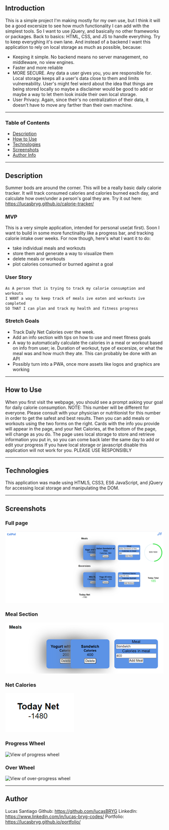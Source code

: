 ## Introduction
This is a simple project I'm making mostly for my own use, but I think it will be a good excersize to see how much functionality I can add with the simplest tools. So I want to use jQuery, and basically no other frameworks or packages. Back to basics: HTML, CSS, and JS to handle everything. Try to keep everyghing it's own lane.
And instead of a backend I want this application to rely on local storage as much as possible, because:
 - Keeping it simple. No backend means no server management, no middleware, no view engines.
 - Faster and more reliable
 - MORE SECURE. Any data a user gives you, you are responsible for. Local storage keeps all a user's data close to them and limits vulnereability. User's might feel wierd about the idea that things are being stored locally so maybe a disclaimer would be good to add or maybe a way to let them look inside their own local storage.
 - User Privacy. Again, since their's no centralization of their data, it doesn't have to move any farther than their own machine.
---

### Table of Contents

- [Description](#description)
- [How to Use](#how-to-use)
- [Technologies](#technologies)
- [Screenshots](#screenshots)
- [Author Info](#author-info)

---

## Description
Summer bods are around the corner. This will be a really basic daily calorie tracker. It will track consumed calories and calories burned each day, and calculate how over/under a person's goal they are. Try it out here: https://lucasbryg.github.io/calorie-tracker/

### MVP
This is a very simple application, intended for personal use(at first). Soon I want to build in some more functinality like a progress bar, and tracking calorie intake over weeks. For now though, here's what I want it to do:
 - take individual meals and workouts
 - store them and generate a way to visualize them
 - delete meals or workouts
 - plot calories consumed or burned against a goal

### User Story
```
As A person that is trying to track my calorie consumption and workouts
I WANT a way to keep track of meals ive eaten and workouts ive completed
SO THAT I can plan and track my health and fitness progress
```

### Stretch Goals
 - Track Daily Net Calories over the week.
 - Add an info section with tips on how to use and meet fitness goals
 - A way to automatically calculate the calories in a meal or workout based on info from user; ie. Duration of workout, type of excersize, or what the meal was and how much they ate. This can probably be done with an API
 - Possibly turn into a PWA, once more assets like logos and graphics are working
---

## How to Use
When you first visit the webpage, you should see a prompt asking your goal for daily calorie consumption. NOTE: This number will be different for everyone. Please consult with your physician or nutritionist for this number in order to get the safest and best results.
Then you can add meals or workouts using the two forms on the right. Cards with the info you provide will appear in the page, and your Net Calories, at the bottom of the page, will change as you do. The page uses local storage to store and retrieve information you put in, so you can come back later the same day to add or edit your progress If you have local storage or javascript disable this application will not work for you.
PLEASE USE RESPONSIBLY

---

## Technologies
This application was made using HTML5, CSS3, ES6 JavaScript, and jQuery for accessing local storage and manipulating the DOM.

---

## Screenshots
### Full page
![Full page view of application](https://github.com/lucasBRYG/calorie-tracker/blob/main/assets/images/fullpageview.png)

### Meal Section
![View of meal section](https://github.com/lucasBRYG/calorie-tracker/blob/main/assets/images/Screenshot%202021-06-07%20130139.png)

### Net Calories
![View of net calories tracker](https://github.com/lucasBRYG/calorie-tracker/blob/main/assets/images/Screenshot%202021-06-07%20130245.png)

### Progress Wheel
![View of progress wheel](https://github.com/lucasBRYG/calorie-tracker/blob/main/assets/images/progress-wheel.png)

### Over Wheel
![View of over-progress wheel](https://github.com/lucasBRYG/calorie-tracker/blob/main/assets/images/over-wheel.png)

---

## Author
 Lucas Santiago
 Github: https://github.com/lucasBRYG
 LinkedIn: https://www.linkedin.com/in/lucas-bryg-codes/
 Portfolio: https://lucasbryg.github.io/portfolio/
